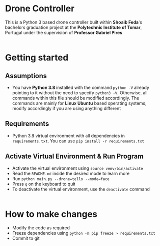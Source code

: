 # Drone Controller
This is a Python 3 based drone controller built within **Shoaib Feda**'s bachelors graduation project at the **Polytechnic Institute of Tomar**, Portugal under the supervision of **Professor Gabriel Pires**
<br></br>
# Getting started
## Assumptions
- You have **Python 3.8** installed with the command `python -V` already pointing to it without the need to specify `python3 -V`. Otherwise, all commands within this file should be modified accordingly. The commands are mainly for **Linux Ubuntu** based operating systems, modify accordingly if you are using anything different
## Requirements
- Python 3.8 virtual environment with all dependencies in `requirements.txt`. You can use `pip install -r requirements.txt`
## Activate Virtual Environment & Run Program
- Activate the virtual environment using `source venv/bin/activate`
- Read the `README.md` inside the desired mode to learn more
- Run `python main.py --drone=tello --mode=face`
- Press `q` on the keyboard to quit
- To deactivate the virtual environment, use the `deactivate` command
<br></br>
# How to make changes
- Modify the code as required
- Freeze dependencies using `python -m pip freeze > requirements.txt`
- Commit to git